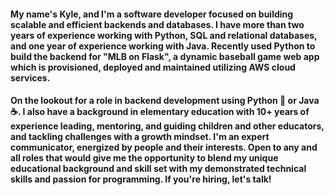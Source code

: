#### My name's Kyle, and I'm a software developer focused on building scalable and efficient backends and databases. I have more than two years of experience working with Python, SQL and relational databases, and one year of experience working with Java. Recently used Python to build the backend for "MLB on Flask", a dynamic baseball game web app which is provisioned, deployed and maintained utilizing AWS cloud services.

#### On the lookout for a role in backend development using Python 🐍  or  Java ☕. I also have a background in elementary education with 10+ years of experience leading, mentoring, and guiding children and other educators, and tackling challenges with a growth mindset. I'm an expert communicator, energized by people and their interests. Open to any and all roles that would give me the opportunity to blend my unique educational background and skill set with my demonstrated technical skills and passion for programming. If you're hiring, let's talk!

<!--
**krclark1985/krclark1985** is a ✨ _special_ ✨ repository because its `README.md` (this file) appears on your GitHub profile.

Here are some ideas to get you started:

- 🔭 I’m currently working on ...
- 🌱 I’m currently learning ...
- 👯 I’m looking to collaborate on ...
- 🤔 I’m looking for help with ...
- 💬 Ask me about ...
- 📫 How to reach me: ...
- 😄 Pronouns: ...
- ⚡ Fun fact: ...
-->
